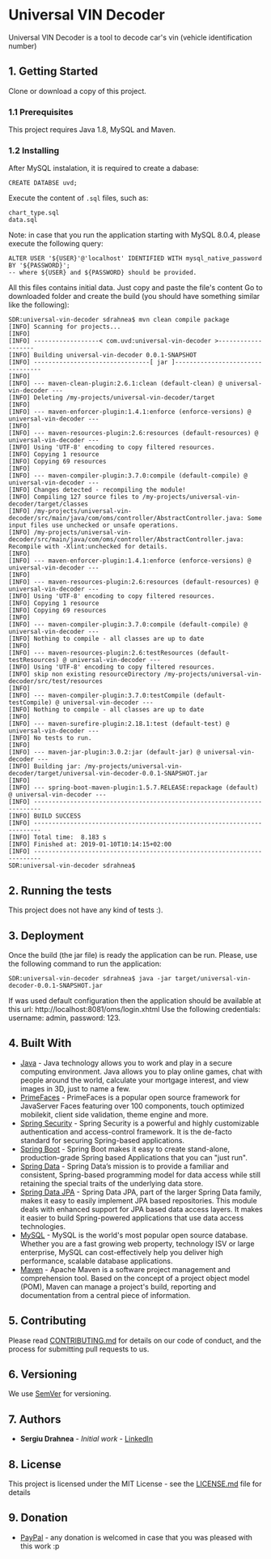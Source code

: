 # Universal VIN Decoder

Universal VIN Decoder is a tool to decode car's vin (vehicle identification number)

## 1. Getting Started

Clone or download a copy of this project.

### 1.1 Prerequisites

This project requires Java 1.8, MySQL and Maven.

### 1.2 Installing

After MySQL instalation, it is required to create a dabase:

```
CREATE DATABSE uvd;
```
Execute the content of `.sql` files, such as: 
```
chart_type.sql
data.sql
```
Note: in case that you run the application starting with MySQL 8.0.4, please execute the following query:
```
ALTER USER '${USER}'@'localhost' IDENTIFIED WITH mysql_native_password BY '${PASSWORD}';
-- where ${USER} and ${PASSWORD} should be provided. 
```
All this files contains initial data. Just copy and paste the file's content Go to downloaded folder and create the build (you should have something similar like the following):
```
SDR:universal-vin-decoder sdrahnea$ mvn clean compile package
[INFO] Scanning for projects...
[INFO] 
[INFO] ------------------< com.uvd:universal-vin-decoder >-------------------
[INFO] Building universal-vin-decoder 0.0.1-SNAPSHOT
[INFO] --------------------------------[ jar ]---------------------------------
[INFO] 
[INFO] --- maven-clean-plugin:2.6.1:clean (default-clean) @ universal-vin-decoder ---
[INFO] Deleting /my-projects/universal-vin-decoder/target
[INFO] 
[INFO] --- maven-enforcer-plugin:1.4.1:enforce (enforce-versions) @ universal-vin-decoder ---
[INFO] 
[INFO] --- maven-resources-plugin:2.6:resources (default-resources) @ universal-vin-decoder ---
[INFO] Using 'UTF-8' encoding to copy filtered resources.
[INFO] Copying 1 resource
[INFO] Copying 69 resources
[INFO] 
[INFO] --- maven-compiler-plugin:3.7.0:compile (default-compile) @ universal-vin-decoder ---
[INFO] Changes detected - recompiling the module!
[INFO] Compiling 127 source files to /my-projects/universal-vin-decoder/target/classes
[INFO] /my-projects/universal-vin-decoder/src/main/java/com/oms/controller/AbstractController.java: Some input files use unchecked or unsafe operations.
[INFO] /my-projects/universal-vin-decoder/src/main/java/com/oms/controller/AbstractController.java: Recompile with -Xlint:unchecked for details.
[INFO] 
[INFO] --- maven-enforcer-plugin:1.4.1:enforce (enforce-versions) @ universal-vin-decoder ---
[INFO] 
[INFO] --- maven-resources-plugin:2.6:resources (default-resources) @ universal-vin-decoder ---
[INFO] Using 'UTF-8' encoding to copy filtered resources.
[INFO] Copying 1 resource
[INFO] Copying 69 resources
[INFO] 
[INFO] --- maven-compiler-plugin:3.7.0:compile (default-compile) @ universal-vin-decoder ---
[INFO] Nothing to compile - all classes are up to date
[INFO] 
[INFO] --- maven-resources-plugin:2.6:testResources (default-testResources) @ universal-vin-decoder ---
[INFO] Using 'UTF-8' encoding to copy filtered resources.
[INFO] skip non existing resourceDirectory /my-projects/universal-vin-decoder/src/test/resources
[INFO] 
[INFO] --- maven-compiler-plugin:3.7.0:testCompile (default-testCompile) @ universal-vin-decoder ---
[INFO] Nothing to compile - all classes are up to date
[INFO] 
[INFO] --- maven-surefire-plugin:2.18.1:test (default-test) @ universal-vin-decoder ---
[INFO] No tests to run.
[INFO] 
[INFO] --- maven-jar-plugin:3.0.2:jar (default-jar) @ universal-vin-decoder ---
[INFO] Building jar: /my-projects/universal-vin-decoder/target/universal-vin-decoder-0.0.1-SNAPSHOT.jar
[INFO] 
[INFO] --- spring-boot-maven-plugin:1.5.7.RELEASE:repackage (default) @ universal-vin-decoder ---
[INFO] ------------------------------------------------------------------------
[INFO] BUILD SUCCESS
[INFO] ------------------------------------------------------------------------
[INFO] Total time:  8.183 s
[INFO] Finished at: 2019-01-10T10:14:15+02:00
[INFO] ------------------------------------------------------------------------
SDR:universal-vin-decoder sdrahnea$ 
```

## 2. Running the tests

This project does not have any kind of tests :).

## 3. Deployment

Once the build (the jar file) is ready the application can be run. Please, use the following command to run the application:
```
SDR:universal-vin-decoder sdrahnea$ java -jar target/universal-vin-decoder-0.0.1-SNAPSHOT.jar
```
If was used default configuration then the application should be available at this url: http://localhost:8081/oms/login.xhtml 
Use the following credentials: username: admin, password: 123.

## 4. Built With

* [Java](https://www.java.com/en/download/) - Java technology allows you to work and play in a secure computing environment. Java allows you to play online games, chat with people around the world, calculate your mortgage interest, and view images in 3D, just to name a few.
* [PrimeFaces](https://www.primefaces.org/) - PrimeFaces is a popular open source framework for JavaServer Faces featuring over 100 components, touch optimized mobilekit, client side validation, theme engine and more.
* [Spring Security](https://spring.io/projects/spring-security) - Spring Security is a powerful and highly customizable authentication and access-control framework. It is the de-facto standard for securing Spring-based applications.
* [Spring Boot](https://spring.io/projects/spring-boot) - Spring Boot makes it easy to create stand-alone, production-grade Spring based Applications that you can "just run".
* [Spring Data](https://spring.io/projects/spring-data) - Spring Data’s mission is to provide a familiar and consistent, Spring-based programming model for data access while still retaining the special traits of the underlying data store.
* [Spring Data JPA](https://spring.io/projects/spring-data-jpa) - Spring Data JPA, part of the larger Spring Data family, makes it easy to easily implement JPA based repositories. This module deals with enhanced support for JPA based data access layers. It makes it easier to build Spring-powered applications that use data access technologies.
* [MySQL](https://www.mysql.com/) - MySQL is the world's most popular open source database. Whether you are a fast growing web property, technology ISV or large enterprise, MySQL can cost-effectively help you deliver high performance, scalable database applications.
* [Maven](https://maven.apache.org/) - Apache Maven is a software project management and comprehension tool. Based on the concept of a project object model (POM), Maven can manage a project's build, reporting and documentation from a central piece of information. 

## 5. Contributing

Please read [CONTRIBUTING.md](CONTRIBUTING.md) for details on our code of conduct, and the process for submitting pull requests to us.

## 6. Versioning

We use [SemVer](http://semver.org/) for versioning.

## 7. Authors

* **Sergiu Drahnea** - *Initial work* - [LinkedIn](https://www.linkedin.com/in/sergiu-drahnea-563745123)

## 8. License

This project is licensed under the MIT License - see the [LICENSE.md](LICENSE.md) file for details

## 9. Donation
* [PayPal](https://www.paypal.me/sdrahnea) - any donation is welcomed in case that you was pleased with this work :p

